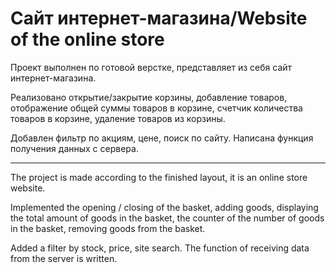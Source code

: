 # Сайт интернет-магазина/Website of the online store

Проект выполнен по готовой верстке, представляет из себя сайт интернет-магазина.

Реализовано открытие/закрытие корзины, добавление товаров, отображение общей суммы товаров в корзине, счетчик количества товаров в корзине, удаление товаров из корзины.

Добавлен фильтр по акциям, цене, поиск по сайту. Написана функция получения данных с сервера.

---

The project is made according to the finished layout, it is an online store website.

Implemented the opening / closing of the basket, adding goods, displaying the total amount of goods in the basket, the counter of the number of goods in the basket, removing goods from the basket.

Added a filter by stock, price, site search. The function of receiving data from the server is written.
